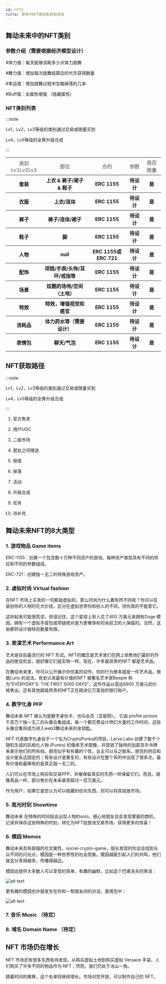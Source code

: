 ```yaml
---
id: nft2
title: 游戏中NFT类别和获取途径
---
```

## 舞动未来中的NFT类别

### 参数介绍（需要根据经济模型设计）

#体力值：每天能够消耗多少点体力跳舞

#舞力值：增加每次跳舞结算后的代币获得数量

#幸运值：增加跳舞过程中宝箱掉落的几率

#Buff值：全属性增强 （隐藏属性）

### NFT类别列表

:::note

Lv1，Lv2，Lv3等级的类别通过交易或限量买到

Lv4，Lv5等级的全靠升级合成

:::


<table>
<tr>
<th><font color="#8a8a8a">类别Lv1Lv2Lv3</font></th>
<th><font color="#8a8a8a">部位</font></th>
<th><font color="#8a8a8a">合约</font></th>
<th><font color="#8a8a8a">参数</font></th>
<th><font color="#8a8a8a">是否限量</font></th>

</tr>

<tr>
<th>套装</th>
<th>上衣 & 裤子/裙子 & 鞋子</th>
<th>ERC 1155</th>
<th>待设计</th>
<th>是</th>
</tr>

<tr>
<th>衣服</th>
<th>上衣/连体</th>
<th>ERC 1155</th>
<th>待设计</th>
<th>是</th>
</tr>

<tr>
<th>裤子</th>
<th>裤子/连体/裙子</th>
<th>ERC 1155</th>
<th>待设计</th>
<th>是</th>
</tr>

<tr>
<th>鞋子</th>
<th>脚</th>
<th>ERC 1155</th>
<th>待设计</th>
<th>是</th>
</tr>

<tr>
<th>人物</th>
<th>null</th>
<th>ERC 1155或ERC 721</th>
<th>待设计</th>
<th>是</th>
</tr>

<tr>
<th>配饰</th>
<th>项链/手表/头饰/耳环/戒指等</th>
<th>ERC 1155</th>
<th>待设计</th>
<th>是</th>
</tr>

<tr>
<th>场景</th>
<th>炫酷的场地/空间（土地）</th>
<th>ERC 1155</th>
<th>待设计</th>
<th>是</th>
</tr>

<tr>
<th>特效</th>
<th>特效，增强视觉和感官</th>
<th>ERC 1155</th>
<th>待设计</th>
<th>是</th>
</tr>

<tr>
<th>消耗品</th>
<th>体力药水等（需要设计）</th>
<th>ERC 1155</th>
<th>待设计</th>
<th>是</th>
</tr>

<tr>
<th>表情包</th>
<th>聊天/气泡</th>
<th>ERC 1155</th>
<th>待设计</th>
<th>是</th>
</tr>

</table>

## NFT获取路径

:::note

Lv1，Lv2，Lv3等级的类别通过交易或限量买到

Lv4，Lv5等级的全靠升级合成

:::

1. 官方售卖

2. 用户UGC

3. 二级市场

4. 朋友之间赠送

5. 租借

6. 掉落

7. 活动

8. 升级合成

9. 任务

10. 待补充





## 舞动未来NFT的8大类型

### 1. 游戏物品 Game items

ERC-1155：创建一个包含数十万种不同资产的游戏，每种资产类型具有不同的供应和不同的参数组成。

ERC-721：创建独一无二的特殊游戏资产。

### 2. 虚拟时尚 Virtual fashion

在NFT 市场上买卖的一切都是虚拟的，那么时尚为什么要有所不同呢？你可以在装扮你的人物时花大价钱，区分在虚拟世界你和别人的不同，但你真的不能穿它。

这听起来可能很荒谬，但请记住，这个星球上有人花了400 万美元来拥有Doge 模因。拥有一个虚拟手提包或项链绝对是为更奢侈和时尚前卫的人保留的。当然，这些都将设计独特且数量有限。

### 3. 表演艺术 Performance Art

艺术是目前最流行的 NFT 形式。NFT的概念是艺术家们在网上销售他们最好的作品的绝佳机会，就好像它们是实物一样。现在，许多最昂贵的NFT 都是艺术品。

在舞动未来里，你可以公开展示你优美的动作，你的行为根本就是一件艺术品，根据Luno 的说法，有史以来最有价值的NFT 被著名艺术家Beeple 称为“EVERYDAY'S: THE FIRST 5000 DAYS”。这件作品以高达6900 万美元的价格售出。还有其他超级昂贵的NFT正在跳进亿万富翁的银行账户。

### 4. 数字化身 PFP

舞动未来 NFT 被认为是数字身份卡，也叫会员（互联网）。
它由 profile picture 千百万个独一无二的头像合集组成，每一个都花费设计师们大量的工作时间，这些头像合集将成为进入web3舞动未来的金钥匙。

NFT 代表数字化身自于一个名为CryptoPunks的项目，Larva Labs 创建了数千个随机生成的风格化人物 (Punks) 的像素艺术图像，并营销了独特的加密货币令牌来表示他们的所有权。朋克似乎有有趣的个性，业主可以与之联系。朋克的供应和设计是永远固定的；有些设计是重复的，有些设计在整个系列中出现了很多次。最有价值和最稀有的是真正独一无二的。

人们可以在市场上购买和交易PFP，并像保留真实的东西一样保留它们。而且，就像真品一样，部分售价在未来甚至超过一百万美元。

作为用户，如果它是您认为可以收藏的任何东西，则可以将其投放市场。


### 5. 高光时刻 Showtime

舞动未来 在特殊的时间段会出现人物的solo，细心地朋友总会发现里面的商机，记录并保存这些特殊的时刻，转化为NFT投放进交易市场，获得更多的惊喜！

### 6. 模因 Memes

舞动未来具有超强的社交属性，social-crypto-game，擅长发现的你总会找到与众不同的闪光点，模因是一种世界性的社会现象。模因越能引起人们的共鸣，他们就会分享得越多，传播得越远。

模因会提供大多数人可以享受的简单、有趣的幽默，比如这个巴甫洛夫的笑话：

![alt text](https://storage.googleapis.com/wcu-73ed75f5-c5922c8c/wuchuweilai/nft2-1-12f1ec89.png)


更有趣的模因也许就发生在你和一帮朋友间的对话，表情包中：

![alt text](https://storage.googleapis.com/wcu-73ed75f5-c5922c8c/wuchuweilai/nft2-2-fc7f297d.png)

### 7. 音乐 Music （待定）
### 8. 域名 Domain Name （待定）


## NFT 市场仍在增长

NFT 市场还有很多东西有待发现。从购买虚拟土地到购买虚拟 Versace 手袋，人们购买了许多不同的物品作为 NFT；然而，我们仍处于冰山一角。

随着时间的推移，这个名单将继续增长。市场对您开放，可以制作自己的 NFT。